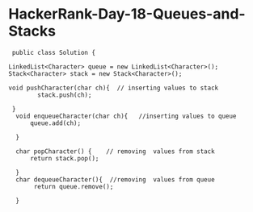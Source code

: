 # HackerRank-Day-18-Queues-and-Stacks
  

     public class Solution {
    
    LinkedList<Character> queue = new LinkedList<Character>();
    Stack<Character> stack = new Stack<Character>();
    
    void pushCharacter(char ch){  // inserting values to stack
            stack.push(ch);
                       
     }
      void enqueueCharacter(char ch){   //inserting values to queue
          queue.add(ch);
          
      }
      
      char popCharacter() {    // removing  values from stack
          return stack.pop();
           
      }
      char dequeueCharacter(){  //removing  values from queue
           return queue.remove();
           
      } 
    
    
